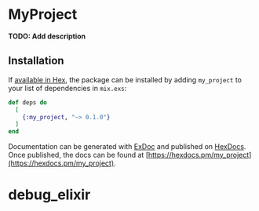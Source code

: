 # MyProject

**TODO: Add description**

## Installation

If [available in Hex](https://hex.pm/docs/publish), the package can be installed
by adding `my_project` to your list of dependencies in `mix.exs`:

```elixir
def deps do
  [
    {:my_project, "~> 0.1.0"}
  ]
end
```

Documentation can be generated with [ExDoc](https://github.com/elixir-lang/ex_doc)
and published on [HexDocs](https://hexdocs.pm). Once published, the docs can
be found at [https://hexdocs.pm/my_project](https://hexdocs.pm/my_project).

# debug_elixir
